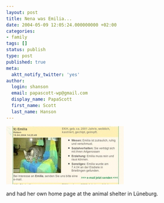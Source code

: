 ```yaml
---
layout: post
title: Nena was Emilia...
date: 2004-05-09 12:05:24.000000000 +02:00
categories:
- family
tags: []
status: publish
type: post
published: true
meta:
  aktt_notify_twitter: 'yes'
author:
  login: shanson
  email: papascott-wp@gmail.com
  display_name: PapaScott
  first_name: Scott
  last_name: Hanson
---
```

<p><a href="http://www.tierschutzverein-lueneburg.de/vermittlung.php?rubrik=Katzen" title="Emilia's Homepage at Tierschutzverein L&#252;neburg"><img src="/wordpress/wp-content/uploads/2004/05/emilia.jpg" height="158" width="320" border="0" alt="emilia" /></a></p>
<p>and had her own home page at the animal shelter in L&#252;neburg.</p>
